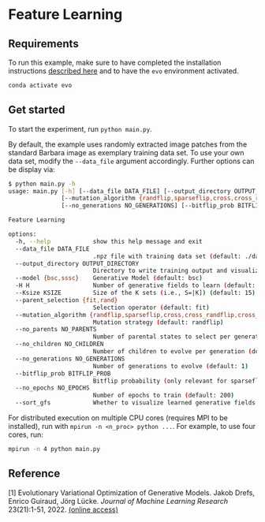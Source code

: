 # Feature Learning


## Requirements
To run this example, make sure to have completed the installation instructions [described here](../../README.md) and to have the `evo` environment activated.

```bash
conda activate evo
```


## Get started
To start the experiment, run `python main.py`.

By default, the example uses randomly extracted image patches from the standard Barbara image as exemplary training data set. To use your own data set, modify the `--data_file` argument accordingly. Further options can be display via:

```bash
$ python main.py -h           
usage: main.py [-h] [--data_file DATA_FILE] [--output_directory OUTPUT_DIRECTORY] [--model {bsc,sssc}] [-H H] [--Ksize KSIZE] [--parent_selection {fit,rand}]
               [--mutation_algorithm {randflip,sparseflip,cross,cross_randflip,cross_sparseflip}] [--no_parents NO_PARENTS] [--no_children NO_CHILDREN]
               [--no_generations NO_GENERATIONS] [--bitflip_prob BITFLIP_PROB] [--no_epochs NO_EPOCHS] [--sort_gfs]

Feature Learning

options:
  -h, --help            show this help message and exit
  --data_file DATA_FILE
                        .npz file with training data set (default: ./data/barbara-2k-patches.npz)
  --output_directory OUTPUT_DIRECTORY
                        Directory to write training output and visualizations to (will be output/<TIMESTAMP> if not specified) (default: None)
  --model {bsc,sssc}    Generative Model (default: bsc)
  -H H                  Number of generative fields to learn (default: 100)
  --Ksize KSIZE         Size of the K sets (i.e., S=|K]) (default: 15)
  --parent_selection {fit,rand}
                        Selection operator (default: fit)
  --mutation_algorithm {randflip,sparseflip,cross,cross_randflip,cross_sparseflip}
                        Mutation strategy (default: randflip)
  --no_parents NO_PARENTS
                        Number of parental states to select per generation (default: 5)
  --no_children NO_CHILDREN
                        Number of children to evolve per generation (default: 2)
  --no_generations NO_GENERATIONS
                        Number of generations to evolve (default: 1)
  --bitflip_prob BITFLIP_PROB
                        Bitflip probability (only relevant for sparseflip-based mutation algorithms) (default: None)
  --no_epochs NO_EPOCHS
                        Number of epochs to train (default: 200)
  --sort_gfs            Whether to visualize learned generative fields according to prior activation (default: False)
```

For distributed execution on multiple CPU cores (requires MPI to be installed), run with `mpirun -n <n_proc> python ...`. For example, to use four cores, run:

```bash
mpirun -n 4 python main.py
```


## Reference
[1] Evolutionary Variational Optimization of Generative Models. Jakob Drefs, Enrico Guiraud, Jörg Lücke. _Journal of Machine Learning Research_ 23(21):1-51, 2022. [(online access)](https://www.jmlr.org/papers/v23/20-233.html)
